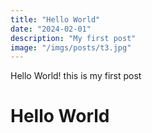 ```yaml
---
title: "Hello World"
date: "2024-02-01"
description: "My first post"
image: "/imgs/posts/t3.jpg"
---
```


Hello World!
this is my first post

# Hello World

